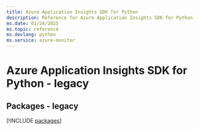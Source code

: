 ```yaml
---
title: Azure Application Insights SDK for Python
description: Reference for Azure Application Insights SDK for Python
ms.date: 01/24/2025
ms.topic: reference
ms.devlang: python
ms.service: azure-monitor
---
```

# Azure Application Insights SDK for Python - legacy
## Packages - legacy
[!INCLUDE [packages](application-insights-index.md)]